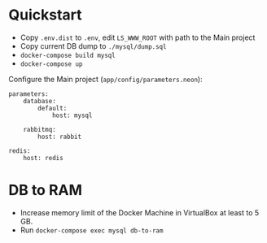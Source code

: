 # Quickstart

- Copy `.env.dist` to `.env`, edit `LS_WWW_ROOT` with path to the Main project
- Copy current DB dump to `./mysql/dump.sql`
- `docker-compose build mysql`
- `docker-compose up`

Configure the Main project (`app/config/parameters.neon`):

```
parameters:
	database:
		default:
			host: mysql

	rabbitmq:
		host: rabbit

redis:
	host: redis
```

# DB to RAM

- Increase memory limit of the Docker Machine in VirtualBox at least to 5 GB.
- Run `docker-compose exec mysql db-to-ram`
